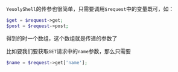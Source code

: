 `YeuolyShell`的传参也很简单，只需要调用`$request`中的变量既可，如：
```php
$get = $request->get;
$post = $request->post;
```

得到的时一个数组，这个数组就是传递的参数了

比如要我们要获取`GET`请求中的`name`参数，那么只需要
```php
$name = $request->get['name'];
```